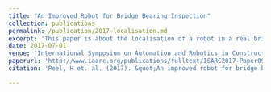 ```yaml
---
title: "An Improved Robot for Bridge Bearing Inspection"
collection: publications
permalink: /publication/2017-localisation.md
excerpt: 'This paper is about the localisation of a robot in a real bridge.'
date: 2017-07-01
venue: 'International Symposium on Automation and Robotics in Construction, Taipei, Taiwan.'
paperurl: 'http://www.iaarc.org/publications/fulltext/ISARC2017-Paper092.pdf'
citation: 'Peel, H et. al. (2017). &quot;An improved robot for bridge bearing inspection.&quot; <i>International Symposium on Automation and Robotics in Construction</i>. 663-670.'

---
```


